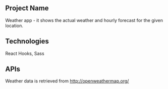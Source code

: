 ## Project Name

Weather app - it shows the actual weather and hourly forecast for the given location.

## Technologies

React Hooks, Sass

## APIs

Weather data is retrieved from http://openweathermap.org/
